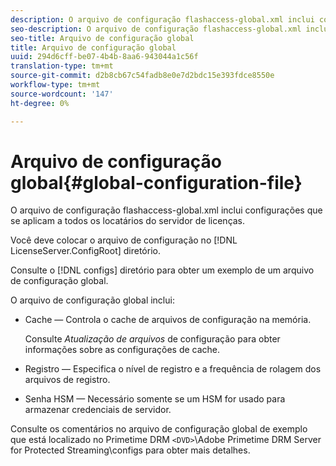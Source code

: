 ```yaml
---
description: O arquivo de configuração flashaccess-global.xml inclui configurações que se aplicam a todos os locatários do servidor de licenças.
seo-description: O arquivo de configuração flashaccess-global.xml inclui configurações que se aplicam a todos os locatários do servidor de licenças.
seo-title: Arquivo de configuração global
title: Arquivo de configuração global
uuid: 294d6cff-be07-4b4b-8aa6-943044a1c56f
translation-type: tm+mt
source-git-commit: d2b8cb67c54fadb8e0e7d2bdc15e393fdce8550e
workflow-type: tm+mt
source-wordcount: '147'
ht-degree: 0%

---
```



# Arquivo de configuração global{#global-configuration-file}

O arquivo de configuração flashaccess-global.xml inclui configurações que se aplicam a todos os locatários do servidor de licenças.

Você deve colocar o arquivo de configuração no [!DNL LicenseServer.ConfigRoot] diretório.

Consulte o [!DNL configs] diretório para obter um exemplo de um arquivo de configuração global.

O arquivo de configuração global inclui:

* Cache — Controla o cache de arquivos de configuração na memória.

   Consulte *Atualização de arquivos* de configuração para obter informações sobre as configurações de cache.
* Registro — Especifica o nível de registro e a frequência de rolagem dos arquivos de registro.
* Senha HSM — Necessário somente se um HSM for usado para armazenar credenciais de servidor.

Consulte os comentários no arquivo de configuração global de exemplo que está localizado no Primetime DRM `<DVD>`\Adobe Primetime DRM Server for Protected Streaming\configs para obter mais detalhes.

